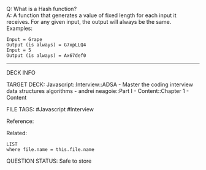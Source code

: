 Q: What is a Hash function?  
A: A function that generates a value of fixed length for each input it receives. For any given input, the output will always be the same.  
Examples:
```text
Input = Grape
Output (is always) = G7xpLLQ4
Input = 5
Output (is always) = Ax67def0
```
<!--ID: 1693659897937-->

---

DECK INFO

TARGET DECK: Javascript::Interview::ADSA - Master the coding interview data structures algorithms - andrei neagoie::Part I - Content::Chapter 1 - Content

FILE TAGS: #Javascript #Interview

Reference:

Related:

```dataview
LIST
where file.name = this.file.name
```


QUESTION STATUS: Safe to store